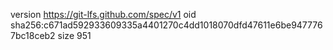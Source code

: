 version https://git-lfs.github.com/spec/v1
oid sha256:c671ad592933609335a4401270c4dd1018070dfd47611e6be9477767bc18ceb2
size 951

